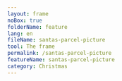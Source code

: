 ```yaml
---
layout: frame
noBox: true
folderName: feature
lang: en
fileName: santas-parcel-picture
tool: The frame
permalink: /santas-parcel-picture
featureName: santas-parcel-picture
category: Christmas
---
```

